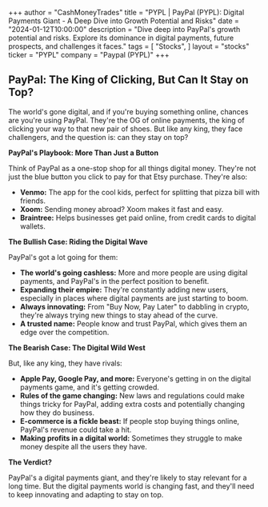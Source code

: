 +++
author = "CashMoneyTrades"
title = "PYPL |  PayPal (PYPL):  Digital Payments Giant -  A Deep Dive into Growth Potential and Risks"
date = "2024-01-12T10:00:00"
description = "Dive deep into PayPal's growth potential and risks. Explore its dominance in digital payments, future prospects, and challenges it faces."
tags = [
"Stocks",
]
layout = "stocks"
ticker = "PYPL"
company = "Paypal (PYPL)"
+++
        


## PayPal: The King of Clicking, But Can It Stay on Top?

The world's gone digital, and if you're buying something online, chances are you're using PayPal. They're the OG of online payments, the king of clicking your way to that new pair of shoes. But like any king, they face challengers, and the question is: can they stay on top?

**PayPal's Playbook: More Than Just a Button**

Think of PayPal as a one-stop shop for all things digital money.  They're not just the blue button you click to pay for that Etsy purchase. They're also:

* **Venmo:**  The app for the cool kids, perfect for splitting that pizza bill with friends.
* **Xoom:**  Sending money abroad? Xoom makes it fast and easy.
* **Braintree:**  Helps businesses get paid online, from credit cards to digital wallets.

**The Bullish Case: Riding the Digital Wave**

PayPal's got a lot going for them:

* **The world's going cashless:** More and more people are using digital payments, and PayPal's in the perfect position to benefit.
* **Expanding their empire:** They're constantly adding new users, especially in places where digital payments are just starting to boom.
* **Always innovating:** From "Buy Now, Pay Later" to dabbling in crypto, they're always trying new things to stay ahead of the curve.
* **A trusted name:** People know and trust PayPal, which gives them an edge over the competition. 

**The Bearish Case: The Digital Wild West**

But, like any king, they have rivals:

* **Apple Pay, Google Pay, and more:** Everyone's getting in on the digital payments game, and it's getting crowded.
* **Rules of the game changing:** New laws and regulations could make things tricky for PayPal, adding extra costs and potentially changing how they do business.
* **E-commerce is a fickle beast:** If people stop buying things online, PayPal's revenue could take a hit.
* **Making profits in a digital world:** Sometimes they struggle to make money despite all the users they have.

**The Verdict?**

PayPal's a digital payments giant, and they're likely to stay relevant for a long time. But the digital payments world is changing fast, and they'll need to keep innovating and adapting to stay on top.  

        